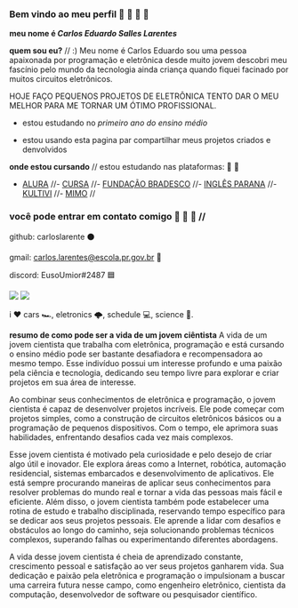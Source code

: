 ### Bem vindo ao meu perfil 🥳 🎊 🎊 🥳
**meu nome é _Carlos Eduardo Salles Larentes_**

**quem sou eu?** // :)
Meu nome é Carlos Eduardo sou uma pessoa apaixonada por programação e eletrônica desde muito jovem descobri meu fascínio pelo mundo da tecnologia ainda criança quando fiquei facinado por muitos circuitos eletrônicos.

HOJE FAÇO PEQUENOS PROJETOS DE ELETRÔNICA TENTO DAR O MEU MELHOR PARA ME TORNAR UM ÓTIMO PROFISSIONAL.

- estou estudando no _primeiro ano do ensino médio_

- estou usando esta pagina par compartilhar meus projetos criados e denvolvidos

**onde estou cursando** //       estou estudando nas plataformas: 📖 📓


-   [ALURA](https://www.alura.com.br) //-   [CURSA](https://cursa.app/pt) //-   [FUNDAÇÃO BRADESCO](https://www.ev.org.br/)  //-   [INGLÊS PARANA](https://www.ef.com.br/) //-   [KULTIVI](https://app.kultivi.com/) //-   [MIMO](https://mimo.org/) //


### você pode entrar em contato comigo 📧 📎 📝 //

github: carloslarente  ⚫

gmail: carlos.larentes@escola.pr.gov.br     📧

discord: EusoUmior#2487   🟦


![](https://media.tenor.com/4sg3zc2RXgUAAAAM/jmd-japanese-cars.gif) ![](https://media.tenor.com/oeGuhk0QjN0AAAAM/drift-anim.gif)

i ❤️ cars 🏎️, eletronics 🌩️, schedule 💻, science 🧬.

**resumo de como pode ser a vida de um jovem ciêntista**
A vida de um jovem cientista que trabalha com eletrônica, programação e está cursando o ensino médio pode ser bastante desafiadora e recompensadora ao mesmo tempo. Esse indivíduo possui um interesse profundo e uma paixão pela ciência e tecnologia, dedicando seu tempo livre para explorar e criar projetos em sua área de interesse.

Ao combinar seus conhecimentos de eletrônica e programação, o jovem cientista é capaz de desenvolver projetos incríveis. Ele pode começar com projetos simples, como a construção de circuitos eletrônicos básicos ou a programação de pequenos dispositivos. Com o tempo, ele aprimora suas habilidades, enfrentando desafios cada vez mais complexos.

Esse jovem cientista é motivado pela curiosidade e pelo desejo de criar algo útil e inovador. Ele explora áreas como a Internet, robótica, automação residencial, sistemas embarcados e desenvolvimento de aplicativos. Ele está sempre procurando maneiras de aplicar seus conhecimentos para resolver problemas do mundo real e tornar a vida das pessoas mais fácil e eficiente.
Além disso, o jovem cientista também pode estabelecer uma rotina de estudo e trabalho disciplinada, reservando tempo específico para se dedicar aos seus projetos pessoais. Ele aprende a lidar com desafios e obstáculos ao longo do caminho, seja solucionando problemas técnicos complexos, superando falhas ou experimentando diferentes abordagens.

A vida desse jovem cientista é cheia de aprendizado constante, crescimento pessoal e satisfação ao ver seus projetos ganharem vida. Sua dedicação e paixão pela eletrônica e programação o impulsionam a buscar uma carreira futura nesse campo, como engenheiro eletrônico, cientista da computação, desenvolvedor de software ou pesquisador científico.

